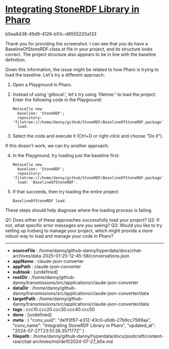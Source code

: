 # [Integrating StoneRDF Library in Pharo](https://claude.ai/chat/de1f3f67-e312-43c0-a5db-27b9cc7569aa)

b0ea8438-49d9-4126-b51c-d8555220a133

 Thank you for providing the screenshot. I can see that you do have a BaselineOfStoneRDF.class.st file in your project, and its structure looks correct. The project structure also appears to be in line with the baseline definition.

Given this information, the issue might be related to how Pharo is trying to load the baseline. Let's try a different approach:

1. Open a Playground in Pharo.

2. Instead of using 'gitlocal:', let's try using 'filetree:' to load the project. Enter the following code in the Playground:

   ```smalltalk
   Metacello new
     baseline: 'StoneRDF';
     repository: 'filetree:///home/danny/github/StoneRDF/BaselineOfStoneRDF.package';
     load.
   ```

3. Select the code and execute it (Ctrl+D or right-click and choose "Do it").

If this doesn't work, we can try another approach:

4. In the Playground, try loading just the baseline first:

   ```smalltalk
   Metacello new
     baseline: 'StoneRDF';
     repository: 'filetree:///home/danny/github/StoneRDF/BaselineOfStoneRDF.package';
     load: 'BaselineOfStoneRDF'.
   ```

5. If that succeeds, then try loading the entire project:

   ```smalltalk
   BaselineOfStoneRDF load.
   ```

These steps should help diagnose where the loading process is failing.

Q1: Does either of these approaches successfully load your project?
Q2: If not, what specific error messages are you seeing?
Q3: Would you like to try setting up Iceberg to manage your project, which might provide a more robust way to load and manage your code in Pharo?

---

* **sourceFile** : /home/danny/github-danny/hyperdata/docs/chat-archives/data-2025-01-25-12-45-58/conversations.json
* **appName** : claude-json-converter
* **appPath** : claude-json-converter
* **subtask** : [undefined]
* **rootDir** : /home/danny/github-danny/transmissions/src/applications/claude-json-converter
* **dataDir** : /home/danny/github-danny/transmissions/src/applications/claude-json-converter/data
* **targetPath** : /home/danny/github-danny/transmissions/src/applications/claude-json-converter/data
* **tags** : ccc10.ccc20.ccc30.ccc40.ccc50
* **done** : [undefined]
* **meta** : {
  "conv_uuid": "de1f3f67-e312-43c0-a5db-27b9cc7569aa",
  "conv_name": "Integrating StoneRDF Library in Pharo",
  "updated_at": "2024-07-27T23:51:26.357177Z"
}
* **filepath** : /home/danny/github-danny/hyperdata/docs/postcraft/content-raw/chat-archives/md/de1f/2024-07-27_b0e.md